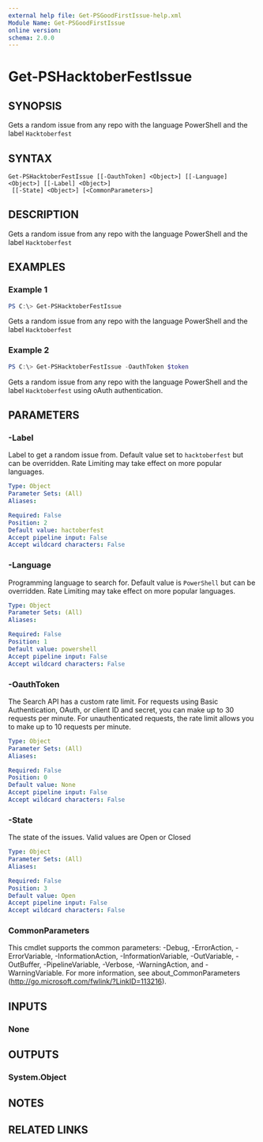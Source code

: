 ```yaml
---
external help file: Get-PSGoodFirstIssue-help.xml
Module Name: Get-PSGoodFirstIssue
online version:
schema: 2.0.0
---
```


# Get-PSHacktoberFestIssue

## SYNOPSIS
Gets a random issue from any repo with the language PowerShell and the label `Hacktoberfest`


## SYNTAX

```
Get-PSHacktoberFestIssue [[-OauthToken] <Object>] [[-Language] <Object>] [[-Label] <Object>]
 [[-State] <Object>] [<CommonParameters>]
```

## DESCRIPTION
Gets a random issue from any repo with the language PowerShell and the label `Hacktoberfest`


## EXAMPLES

### Example 1
```powershell
PS C:\> Get-PSHacktoberFestIssue
```

Gets a random issue from any repo with the language PowerShell and the label `Hacktoberfest`

### Example 2
```powershell
PS C:\> Get-PSHacktoberFestIssue -OauthToken $token
```

Gets a random issue from any repo with the language PowerShell and the label `Hacktoberfest` using oAuth authentication.

## PARAMETERS

### -Label
Label to get a random issue from. Default value set to `hacktoberfest` but can be overridden. Rate Limiting may take effect on more popular languages.


```yaml
Type: Object
Parameter Sets: (All)
Aliases:

Required: False
Position: 2
Default value: hactoberfest
Accept pipeline input: False
Accept wildcard characters: False
```

### -Language
Programming language to search for. Default value is `PowerShell` but can be overridden. Rate Limiting may take effect on more popular languages.


```yaml
Type: Object
Parameter Sets: (All)
Aliases:

Required: False
Position: 1
Default value: powershell
Accept pipeline input: False
Accept wildcard characters: False
```

### -OauthToken
The Search API has a custom rate limit. For requests using Basic Authentication, OAuth, or client ID and secret, you can make up to 30 requests per minute. For unauthenticated requests, the rate limit allows you to make up to 10 requests per minute.

```yaml
Type: Object
Parameter Sets: (All)
Aliases:

Required: False
Position: 0
Default value: None
Accept pipeline input: False
Accept wildcard characters: False
```

### -State
The state of the issues. Valid values are Open or Closed

```yaml
Type: Object
Parameter Sets: (All)
Aliases:

Required: False
Position: 3
Default value: Open
Accept pipeline input: False
Accept wildcard characters: False
```

### CommonParameters
This cmdlet supports the common parameters: -Debug, -ErrorAction, -ErrorVariable, -InformationAction, -InformationVariable, -OutVariable, -OutBuffer, -PipelineVariable, -Verbose, -WarningAction, and -WarningVariable.
For more information, see about_CommonParameters (http://go.microsoft.com/fwlink/?LinkID=113216).

## INPUTS

### None

## OUTPUTS

### System.Object
## NOTES

## RELATED LINKS

